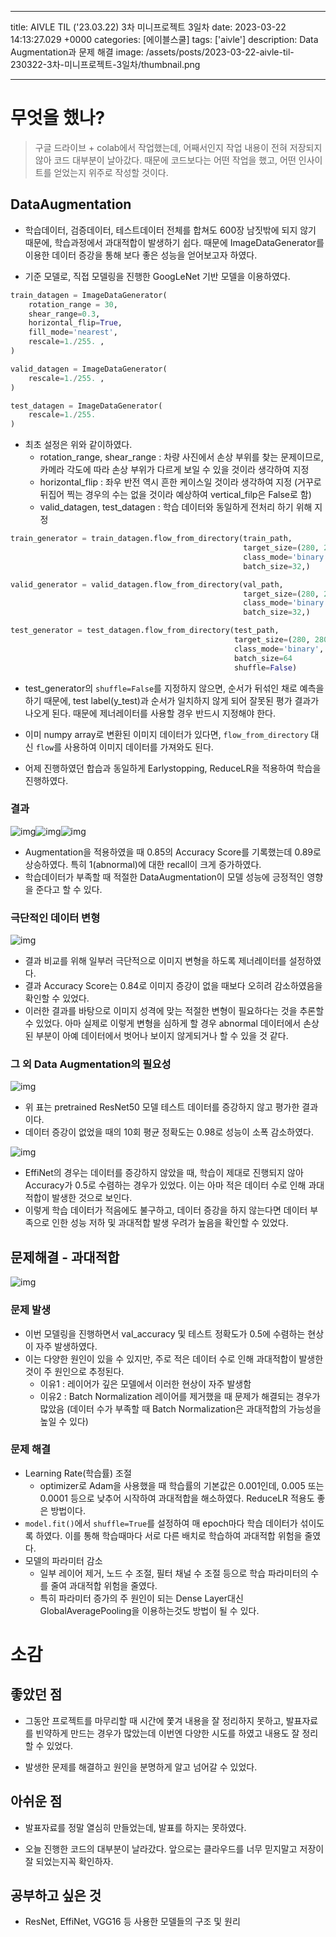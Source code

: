 

---
title: AIVLE TIL ('23.03.22) 3차 미니프로젝트 3일차
date: 2023-03-22 14:13:27.029 +0000
categories: [에이블스쿨]
tags: ['aivle']
description: Data Augmentation과 문제 해결
image: /assets/posts/2023-03-22-aivle-til-230322-3차-미니프로젝트-3일차/thumbnail.png

---

# 무엇을 했나?

> 구글 드라이브 + colab에서 작업했는데, 어째서인지 작업 내용이 전혀 저장되지 않아 코드 대부분이 날아갔다. 때문에 코드보다는 어떤 작업을 했고, 어떤 인사이트를 얻었는지 위주로 작성할 것이다.

## DataAugmentation

- 학습데이터, 검증데이터, 테스트데이터 전체를 합쳐도 600장 남짓밖에 되지 않기 때문에, 학습과정에서 과대적합이 발생하기 쉽다. 때문에 ImageDataGenerator를 이용한 데이터 증강을 통해 보다 좋은 성능을 얻어보고자 하였다.

- 기준 모델로, 직접 모델링을 진행한 GoogLeNet 기반 모델을 이용하였다.

```python
train_datagen = ImageDataGenerator(
    rotation_range = 30,
    shear_range=0.3,
    horizontal_flip=True,
    fill_mode='nearest',
    rescale=1./255. ,
)

valid_datagen = ImageDataGenerator(
    rescale=1./255. ,
)

test_datagen = ImageDataGenerator(
    rescale=1./255.
)
```

- 최초 설정은 위와 같이하였다.
    - rotation_range, shear_range : 차량 사진에서 손상 부위를 찾는 문제이므로, 카메라 각도에 따라 손상 부위가 다르게 보일 수 있을 것이라 생각하여 지정
    - horizontal_flip : 좌우 반전 역시 흔한 케이스일 것이라 생각하여 지정 (거꾸로 뒤집어 찍는 경우의 수는 없을 것이라 예상하여 vertical_filp은 False로 함)
    - valid_datagen, test_datagen : 학습 데이터와 동일하게 전처리 하기 위해 지정

```python
train_generator = train_datagen.flow_from_directory(train_path, 
                                                    target_size=(280, 280), 
                                                    class_mode='binary', 
                                                    batch_size=32,)

valid_generator = valid_datagen.flow_from_directory(val_path, 
                                                    target_size=(280, 280), 
                                                    class_mode='binary', 
                                                    batch_size=32,)

test_generator = test_datagen.flow_from_directory(test_path, 
                                                  target_size=(280, 280), 
                                                  class_mode='binary', 
                                                  batch_size=64
                                                  shuffle=False)
```

- test_generator의 `shuffle=False`를 지정하지 않으면, 순서가 뒤섞인 채로 예측을 하기 때문에, test label(y_test)과 순서가 일치하지 않게 되어 잘못된 평가 결과가 나오게 된다. 때문에 제너레이터를 사용할 경우 반드시 지정해야 한다.
- 이미 numpy array로 변환된 이미지 데이터가 있다면, `flow_from_directory` 대신 `flow`를 사용하여 이미지 데이터를 가져와도 된다.


- 어제 진행하였던 합습과 동일하게 Earlystopping, ReduceLR을 적용하여 학습을 진행하였다. 

### 결과

![img](/assets/posts/2023-03-22-aivle-til-230322-3차-미니프로젝트-3일차/img0.png)![img](/assets/posts/2023-03-22-aivle-til-230322-3차-미니프로젝트-3일차/img1.png)![img](/assets/posts/2023-03-22-aivle-til-230322-3차-미니프로젝트-3일차/img2.png)

- Augmentation을 적용하였을 때 0.85의 Accuracy Score를 기록했는데 0.89로 상승하였다. 특히 1(abnormal)에 대한 recall이 크게 증가하였다.
- 학습데이터가 부족할 때 적절한 DataAugmentation이 모델 성능에 긍정적인 영향을 준다고 할 수 있다.

### 극단적인 데이터 변형

![img](/assets/posts/2023-03-22-aivle-til-230322-3차-미니프로젝트-3일차/img3.png)

- 결과 비교를 위해 일부러 극단적으로 이미지 변형을 하도록 제너레이터를 설정하였다.
- 결과 Accuracy Score는 0.84로 이미지 증강이 없을 때보다 오히려 감소하였음을 확인할 수 있었다.
- 이러한 결과를 바탕으로 이미지 성격에 맞는 적절한 변형이 필요하다는 것을 추론할 수 있었다. 아마 실제로 이렇게 변형을 심하게 할 경우 abnormal 데이터에서 손상된 부분이 아예 데이터에서 벗어나 보이지 않게되거나 할 수 있을 것 같다.

### 그 외 Data Augmentation의 필요성

![img](/assets/posts/2023-03-22-aivle-til-230322-3차-미니프로젝트-3일차/img4.png)
- 위 표는 pretrained ResNet50 모델 테스트 데이터를 증강하지 않고 평가한 결과이다.
- 데이터 증강이 없었을 때의 10회 평균 정확도는 0.98로 성능이 소폭 감소하였다.

![img](/assets/posts/2023-03-22-aivle-til-230322-3차-미니프로젝트-3일차/img5.png)
- EffiNet의 경우는 데이터를 증강하지 않았을 때, 학습이 제대로 진행되지 않아 Accuracy가 0.5로 수렴하는 경우가 있었다. 이는 아마 적은 데이터 수로 인해 과대적합이 발생한 것으로 보인다.
- 이렇게 학습 데이터가 적음에도 불구하고, 데이터 증강을 하지 않는다면 데이터 부족으로 인한 성능 저하 및 과대적합 발생 우려가 높음을 확인할 수 있었다.

## 문제해결 - 과대적합

![img](/assets/posts/2023-03-22-aivle-til-230322-3차-미니프로젝트-3일차/img6.png)


### 문제 발생
- 이번 모델링을 진행하면서 val_accuracy 및 테스트 정확도가 0.5에 수렴하는 현상이 자주 발생하였다.
- 이는 다양한 원인이 있을 수 있지만, 주로 적은 데이터 수로 인해 과대적합이 발생한 것이 주 원인으로 추정된다.
    - 이유1 : 레이어가 깊은 모델에서 이러한 현상이 자주 발생함
    - 이유2 : Batch Normalization 레이어를 제거했을 때 문제가 해결되는 경우가 많았음 (데이터 수가 부족할 때 Batch Normalization은 과대적합의 가능성을 높일 수 있다)

### 문제 해결

- Learning Rate(학습률) 조절
    - optimizer로 Adam을 사용했을 때 학습률의 기본값은 0.001인데, 0.005 또는 0.0001 등으로 낮추어 시작하여 과대적합을 해소하였다. ReduceLR 적용도 좋은 방법이다.
- `model.fit()`에서 `shuffle=True`를 설정하여 매 epoch마다 학습 데이터가 섞이도록 하였다. 이를 통해 학습때마다 서로 다른 배치로 학습하여 과대적합 위험을 줄였다.
- 모델의 파라미터 감소
    - 일부 레이어 제거, 노드 수 조절, 필터 채널 수 조절 등으로 학습 파라미터의 수를 줄여 과대적합 위험을 줄였다.
    - 특히 파라미터 증가의 주 원인이 되는 Dense Layer대신 GlobalAveragePooling을 이용하는것도 방법이 될 수 있다.
    
# 소감

## 좋았던 점

- 그동안 프로젝트를 마무리할 때 시간에 쫓겨 내용을 잘 정리하지 못하고, 발표자료를 빈약하게 만드는 경우가 많았는데 이번엔 다양한 시도를 하였고 내용도 잘 정리할 수 있었다.

- 발생한 문제를 해결하고 원인을 분명하게 알고 넘어갈 수 있었다.

## 아쉬운 점

- 발표자료를 정말 열심히 만들었는데, 발표를 하지는 못하였다.

- 오늘 진행한 코드의 대부분이 날라갔다. 앞으로는 클라우드를 너무 믿지말고 저장이 잘 되었는지꼭 확인하자.

## 공부하고 싶은 것

- ResNet, EffiNet, VGG16 등 사용한 모델들의 구조 및 원리

        